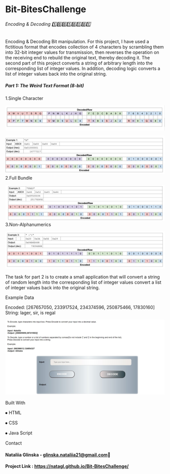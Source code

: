 # Bit-BitesChallenge

###### Encoding &amp; Decoding 1️⃣0️⃣0️⃣1️⃣0️⃣1️⃣0️⃣1️⃣ 
Encoding & Decoding Bit manipulation.
For this project, I have used a fictitious format that encodes collection of 4 characters by scrambling them into 32-bit integer values for transmission, then reverses the operation on the receiving end to rebuild the original text, thereby decoding it.
The second part of this project converts a string of arbitrary length into the corresponding list of integer values. In addition, decoding logic converts a list of integer values back into the original string.
##### Part 1: The Weird Text Format (8-bit)
1.Single Character

![homePage](/1.jpg)

![homePage](/2.jpg)
2.Full Bundle

![homePage](/3.jpg)
3.Non-Alphanumerics

![homePage](/4.jpg)

The task for part 2 is to create a small application that will convert a string of random length into the corresponding list of integer values convert a list of integer values back into the original string.

Example Data

Encoded: [267657050, 233917524, 234374596, 250875466, 17830160]
String: lager, sir, is regal

![homePage](/READMED.jpg)

Built With

⦁	HTML

⦁	CSS

⦁	Java Script

Contact

#### Nataliia Glinska -  glinska.nataliia21@gmail.com📩
#### Project Link : https://natagl.github.io/Bit-BitesChallenge/
